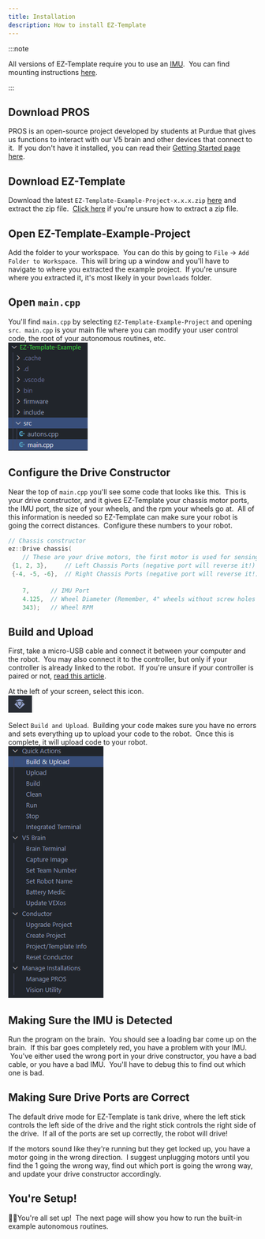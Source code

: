 ```yaml
---
title: Installation
description: How to install EZ-Template
---
```


:::note

All versions of EZ-Template require you to use an [IMU](https://www.vexrobotics.com/276-4855.html).  You can find mounting instructions [here](https://kb.vex.com/hc/en-us/articles/360037382272-Using-the-V5-Inertial-Sensor).  

:::

## Download PROS
PROS is an open-source project developed by students at Purdue that gives us functions to interact with our V5 brain and other devices that connect to it.  If you don't have it installed, you can read their [Getting Started page here](https://pros.cs.purdue.edu/v5/getting-started/index.html).

## Download EZ-Template
Download the latest `EZ-Template-Example-Project-x.x.x.zip` [here](https://github.com/EZ-Robotics/EZ-Template/releases/latest) and extract the zip file.  [Click here](https://www.filecenter.com/blog/how-to-unzip-files-mac-iphone-android-windows/) if you're unsure how to extract a zip file.  

## Open EZ-Template-Example-Project
Add the folder to your workspace.  You can do this by going to `File` -> `Add Folder to Workspace`.  This will bring up a window and you'll have to navigate to where you extracted the example project.  If you're unsure where you extracted it, it's most likely in your `Downloads` folder.  

## Open `main.cpp`
You'll find `main.cpp` by selecting `EZ-Template-Example-Project` and opening `src`.  `main.cpp` is your main file where you can modify your user control code, the root of your autonomous routines, etc.  
![](images/finding-main-cpp.png)

## Configure the Drive Constructor
Near the top of `main.cpp` you'll see some code that looks like this.  This is your drive constructor, and it gives EZ-Template your chassis motor ports, the IMU port, the size of your wheels, and the rpm your wheels go at.  All of this information is needed so EZ-Template can make sure your robot is going the correct distances.  Configure these numbers to your robot.  
```cpp
// Chassis constructor
ez::Drive chassis(
    // These are your drive motors, the first motor is used for sensing!
 {1, 2, 3},     // Left Chassis Ports (negative port will reverse it!)
 {-4, -5, -6},  // Right Chassis Ports (negative port will reverse it!)

    7,      // IMU Port
    4.125,  // Wheel Diameter (Remember, 4" wheels without screw holes are actually 4.125!)
    343);   // Wheel RPM
```

## Build and Upload 
First, take a micro-USB cable and connect it between your computer and the robot.  You may also connect it to the controller, but only if your controller is already linked to the robot.  If you're unsure if your controller is paired or not, [read this article](https://kb.vex.com/hc/en-us/articles/360035592532-Pairing-the-V5-Controller-with-the-V5-Brain-for-a-Wireless-Connection).  

At the left of your screen, select this icon.   
![](images/pros-icon.png)

Select `Build and Upload`.  Building your code makes sure you have no errors and sets everything up to upload your code to the robot.  Once this is complete, it will upload code to your robot.   
![](images/pros-menu.png)

## Making Sure the IMU is Detected
Run the program on the brain.  You should see a loading bar come up on the brain.  If this bar goes completely red, you have a problem with your IMU.  You've either used the wrong port in your drive constructor, you have a bad cable, or you have a bad IMU.  You'll have to debug this to find out which one is bad.  

## Making Sure Drive Ports are Correct
The default drive mode for EZ-Template is tank drive, where the left stick controls the left side of the drive and the right stick controls the right side of the drive.  If all of the ports are set up correctly, the robot will drive!  

If the motors sound like they're running but they get locked up, you have a motor going in the wrong direction.  I suggest unplugging motors until you find the 1 going the wrong way, find out which port is going the wrong way, and update your drive constructor accordingly.  

## You're Setup!
🥳🥳You're all set up!  The next page will show you how to run the built-in example autonomous routines.  

